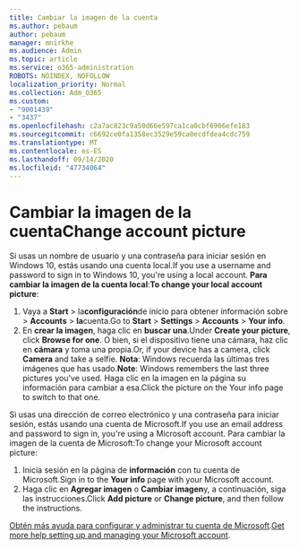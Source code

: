 ```yaml
---
title: Cambiar la imagen de la cuenta
ms.author: pebaum
author: pebaum
manager: mnirkhe
ms.audience: Admin
ms.topic: article
ms.service: o365-administration
ROBOTS: NOINDEX, NOFOLLOW
localization_priority: Normal
ms.collection: Adm_O365
ms.custom:
- "9001439"
- "3437"
ms.openlocfilehash: c2a7ac823c9a50d66e597ca1ca0cbf6906efe183
ms.sourcegitcommit: c6692ce0fa1358ec3529e59ca0ecdfdea4cdc759
ms.translationtype: MT
ms.contentlocale: es-ES
ms.lasthandoff: 09/14/2020
ms.locfileid: "47734064"
---
```

# <a name="change-account-picture"></a><span data-ttu-id="6643d-102">Cambiar la imagen de la cuenta</span><span class="sxs-lookup"><span data-stu-id="6643d-102">Change account picture</span></span>

<span data-ttu-id="6643d-103">Si usas un nombre de usuario y una contraseña para iniciar sesión en Windows 10, estás usando una cuenta local.</span><span class="sxs-lookup"><span data-stu-id="6643d-103">If you use a username and password to sign in to Windows 10, you're using a local account.</span></span> <span data-ttu-id="6643d-104">**Para cambiar la imagen de la cuenta local**:</span><span class="sxs-lookup"><span data-stu-id="6643d-104">**To change your local account picture**:</span></span>

1. <span data-ttu-id="6643d-105">Vaya a **Start**  >  la**configuración**de inicio para obtener información sobre  >  **Accounts**  >  **la**cuenta.</span><span class="sxs-lookup"><span data-stu-id="6643d-105">Go to **Start** > **Settings** > **Accounts** > **Your info**.</span></span>
2. <span data-ttu-id="6643d-106">En **crear la imagen**, haga clic en **buscar una**.</span><span class="sxs-lookup"><span data-stu-id="6643d-106">Under **Create your picture**, click **Browse for one**.</span></span> <span data-ttu-id="6643d-107">O bien, si el dispositivo tiene una cámara, haz clic en **cámara** y toma una propia.</span><span class="sxs-lookup"><span data-stu-id="6643d-107">Or, if your device has a camera, click **Camera** and take a selfie.</span></span> 
    <span data-ttu-id="6643d-108">**Nota**: Windows recuerda las últimas tres imágenes que has usado.</span><span class="sxs-lookup"><span data-stu-id="6643d-108">**Note**: Windows remembers the last three pictures you've used.</span></span> <span data-ttu-id="6643d-109">Haga clic en la imagen en la página su información para cambiar a esa.</span><span class="sxs-lookup"><span data-stu-id="6643d-109">Click the picture on the Your info page to switch to that one.</span></span>

<span data-ttu-id="6643d-110">Si usas una dirección de correo electrónico y una contraseña para iniciar sesión, estás usando una cuenta de Microsoft.</span><span class="sxs-lookup"><span data-stu-id="6643d-110">If you use an email address and password to sign in, you're using a Microsoft account.</span></span> <span data-ttu-id="6643d-111">Para cambiar la imagen de la cuenta de Microsoft:</span><span class="sxs-lookup"><span data-stu-id="6643d-111">To change your Microsoft account picture:</span></span>

1. <span data-ttu-id="6643d-112">Inicia sesión en la página de **información** con tu cuenta de Microsoft.</span><span class="sxs-lookup"><span data-stu-id="6643d-112">Sign in to the **Your info** page with your Microsoft account.</span></span>
2. <span data-ttu-id="6643d-113">Haga clic en **Agregar imagen** o **Cambiar imagen**y, a continuación, siga las instrucciones.</span><span class="sxs-lookup"><span data-stu-id="6643d-113">Click **Add picture** or **Change picture**, and then follow the instructions.</span></span>

<span data-ttu-id="6643d-114">[Obtén más ayuda para configurar y administrar tu cuenta de Microsoft](https://support.microsoft.com/products/microsoft-account?category=manage-account).</span><span class="sxs-lookup"><span data-stu-id="6643d-114">[Get more help setting up and managing your Microsoft account](https://support.microsoft.com/products/microsoft-account?category=manage-account).</span></span>

